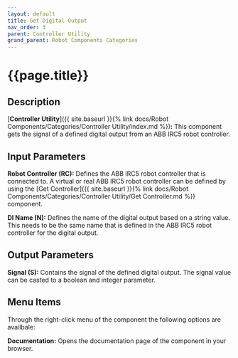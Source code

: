 ```yaml
---
layout: default
title: Get Digital Output
nav_order: 3
parent: Controller Utility
grand_parent: Robot Components Categories
---
```


# **{{page.title}}**

## **Description**

[**Controller Utility**]({{ site.baseurl }}{% link docs/Robot Components/Categories/Controller Utility/index.md %})**:** This component gets the signal of a defined digital output from an ABB IRC5 robot controller.

## **Input Parameters**

**Robot Controller (RC):** Defines the ABB IRC5 robot controller that is connected to. A virtual or real ABB IRC5 robot controller can be defined by using the [Get Controller]({{ site.baseurl }}{% link docs/Robot Components/Categories/Controller Utility/Get Controller.md %}) component.

**DI Name (N):** Defines the name of the digital output based on a string value. This needs to be the same name that is defined in the ABB IRC5 robot controller for the digital output.

## **Output Parameters**

**Signal (S):** Contains the signal of the defined digital output. The signal value can be casted to a boolean and integer parameter.

## **Menu Items**

Through the right-click menu of the component the following options are availbale:

**Documentation:** Opens the documentation page of the component in your browser.
